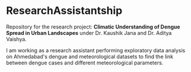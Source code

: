 # ResearchAssistantship

Repository for the research project: **Climatic Understanding of Dengue Spread in Urban Landscapes** under Dr. Kaushik Jana and Dr. Aditya Vaishya.

I am working as a research assistant performing exploratory data analysis on Ahmedabad's dengue and meteorological datasets to find the link between dengue cases and different meteorological parameters.
